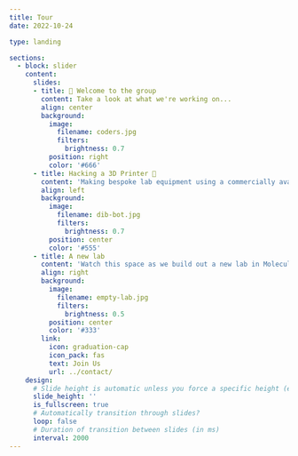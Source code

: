 ```yaml
---
title: Tour
date: 2022-10-24

type: landing

sections:
  - block: slider
    content:
      slides:
      - title: 👋 Welcome to the group
        content: Take a look at what we're working on...
        align: center
        background:
          image:
            filename: coders.jpg
            filters:
              brightness: 0.7
          position: right
          color: '#666'
      - title: Hacking a 3D Printer 🤖
        content: 'Making bespoke lab equipment using a commercially available FDM 3D printer!'
        align: left
        background:
          image:
            filename: dib-bot.jpg
            filters:
              brightness: 0.7
          position: center
          color: '#555'
      - title: A new lab
        content: 'Watch this space as we build out a new lab in Molecular Horizons!'
        align: right
        background:
          image:
            filename: empty-lab.jpg
            filters:
              brightness: 0.5
          position: center
          color: '#333'
        link:
          icon: graduation-cap
          icon_pack: fas
          text: Join Us
          url: ../contact/
    design:
      # Slide height is automatic unless you force a specific height (e.g. '400px')
      slide_height: ''
      is_fullscreen: true
      # Automatically transition through slides?
      loop: false
      # Duration of transition between slides (in ms)
      interval: 2000
---
```

